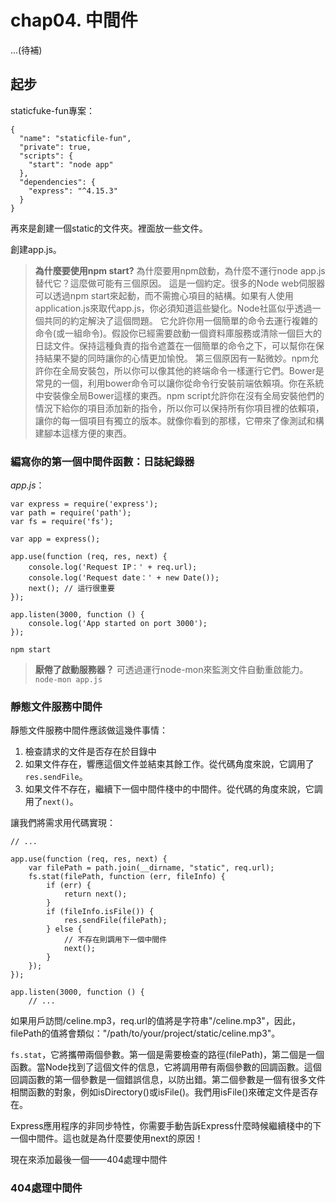 # chap04. 中間件

...(待補)

## 起步

staticfuke-fun專案：

```
{
  "name": "staticfile-fun",
  "private": true,
  "scripts": {
    "start": "node app"
  },
  "dependencies": {
    "express": "^4.15.3"
  }
}
```

再來是創建一個static的文件夾。裡面放一些文件。

創建app.js。

>**為什麼要使用npm start?**
>為什麼要用npm啟動，為什麼不運行node app.js替代它？這麼做可能有三個原因。
>這是一個約定。很多的Node web伺服器可以透過npm start來起動，而不需擔心項目的結構。如果有人使用application.js來取代app.js，你必須知道這些變化。Node社區似乎透過一個共同的約定解決了這個問題。
>它允許你用一個簡單的命令去運行複雜的命令(或一組命令)。假設你已經需要啟動一個資料庫服務或清除一個巨大的日誌文件。保持這種負責的指令遮蓋在一個簡單的命令之下，可以幫你在保持結果不變的同時讓你的心情更加愉悅。
>第三個原因有一點微妙。npm允許你在全局安裝包，所以你可以像其他的終端命令一樣運行它們。Bower是常見的一個，利用bower命令可以讓你從命令行安裝前端依賴項。你在系統中安裝像全局Bower這樣的東西。npm script允許你在沒有全局安裝他們的情況下給你的項目添加新的指令，所以你可以保持所有你項目裡的依賴項，讓你的每一個項目有獨立的版本。就像你看到的那樣，它帶來了像測試和構建腳本這樣方便的東西。

### 編寫你的第一個中間件函數：日誌紀錄器

*app.js*：

```
var express = require('express');
var path = require('path');
var fs = require('fs');

var app = express();

app.use(function (req, res, next) {
    console.log('Request IP：' + req.url);
    console.log('Request date：' + new Date());
    next(); // 這行很重要
});

app.listen(3000, function () {
    console.log('App started on port 3000');
});
```

```
npm start
```

>**厭倦了啟動服務器？**
>可透過運行node-mon來監測文件自動重啟能力。`node-mon app.js`

### 靜態文件服務中間件

靜態文件服務中間件應該做這幾件事情：

1. 檢查請求的文件是否存在於目錄中
2. 如果文件存在，響應這個文件並結束其餘工作。從代碼角度來說，它調用了`res.sendFile`。
3. 如果文件不存在，繼續下一個中間件棧中的中間件。從代碼的角度來說，它調用了`next()`。

讓我們將需求用代碼實現：

```
// ...

app.use(function (req, res, next) {
    var filePath = path.join(__dirname, "static", req.url);
    fs.stat(filePath, function (err, fileInfo) {
        if (err) {
            return next();
        }
        if (fileInfo.isFile()) {
            res.sendFile(filePath);
        } else {
            // 不存在則調用下一個中間件
            next();
        }
    });
});

app.listen(3000, function () {
    // ...
```

如果用戶訪問/celine.mp3，req.url的值將是字符串"/celine.mp3"，因此，filePath的值將會類似："/path/to/your/project/static/celine.mp3"。

`fs.stat`，它將攜帶兩個參數。第一個是需要檢查的路徑(filePath)，第二個是一個函數。當Node找到了這個文件的信息，它將調用帶有兩個參數的回調函數。這個回調函數的第一個參數是一個錯誤信息，以防出錯。第二個參數是一個有很多文件相關函數的對象，例如isDirectory()或isFile()。我們用isFile()來確定文件是否存在。

Express應用程序的非同步特性，你需要手動告訴Express什麼時候繼續棧中的下一個中間件。這也就是為什麼要使用next的原因！

現在來添加最後一個——404處理中間件

### 404處理中間件

```

```